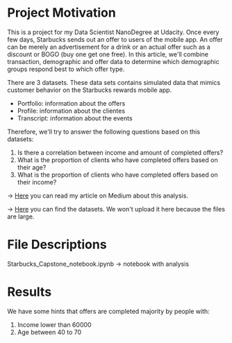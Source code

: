 # Project Motivation
This is a project for my Data Scientist NanoDegree at Udacity. Once every few days, Starbucks sends out an offer to users of the mobile app. An offer can be merely an advertisement for a drink or an actual offer such as a discount or BOGO (buy one get one free). In this article, we'll combine transaction, demographic and offer data to determine which demographic groups respond best to which offer type.

There are 3 datasets. These data sets contains simulated data that mimics customer behavior on the Starbucks rewards mobile app.

* Portfolio: information about the offers
* Profile: information about the clientes
* Transcript: information about the events 

Therefore, we'll try to answer the following questions based on this datasets:

1. Is there a correlation between income and amount of completed offers? 
2. What is the proportion of clients who have completed offers based on their age? 
3. What is the proportion of clients who have completed offers based on their income?


-> [Here](https://medium.com/@alessandraalpino/starbucks-capstone-analysis-8f35db1e70a9) you can read my article on Medium about this analysis.

-> [Here](https://www.kaggle.com/datasets/blacktile/starbucks-app-customer-reward-program-data) you can find the datasets. We won't upload it here because the files are large. 


# File Descriptions
Starbucks_Capstone_notebook.ipynb -> notebook with analysis



# Results

We have some hints that offers are completed majority by people with:

1. Income lower than 60000
2. Age between 40 to 70
